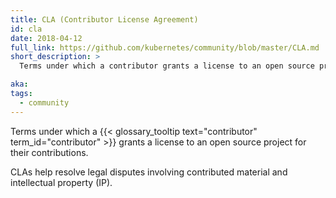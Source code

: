 ```yaml
---
title: CLA (Contributor License Agreement)
id: cla
date: 2018-04-12
full_link: https://github.com/kubernetes/community/blob/master/CLA.md
short_description: >
  Terms under which a contributor grants a license to an open source project for their contributions.

aka:
tags:
  - community
---
```


Terms under which a {{< glossary_tooltip text="contributor" term_id="contributor" >}} grants a license to an open source project for their contributions.

<!--more-->

CLAs help resolve legal disputes involving contributed material and intellectual property (IP).
